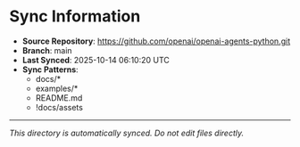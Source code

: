 # Sync Information

- **Source Repository**: https://github.com/openai/openai-agents-python.git
- **Branch**: main
- **Last Synced**: 2025-10-14 06:10:20 UTC
- **Sync Patterns**:
  - docs/*
  - examples/*
  - README.md
  - !docs/assets

---
*This directory is automatically synced. Do not edit files directly.*
